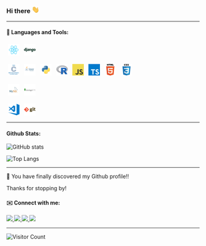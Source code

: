 ### Hi there <img src="https://raw.githubusercontent.com/ABSphreak/ABSphreak/master/gifs/Hi.gif" width="20px">

<hr>

#### 🧰 Languages and Tools:
<p align="left">
    <img src="https://raw.githubusercontent.com/github/explore/80688e429a7d4ef2fca1e82350fe8e3517d3494d/topics/react/react.png" alt="Python" height="30" style="vertical-align:top; margin:4px">
     <img src="https://raw.githubusercontent.com/github/explore/80688e429a7d4ef2fca1e82350fe8e3517d3494d/topics/django/django.png" alt="Python" height="30" style="vertical-align:top; margin:4px">
</p>
<p align="left">
 <img src="https://raw.githubusercontent.com/github/explore/80688e429a7d4ef2fca1e82350fe8e3517d3494d/topics/c/c.png" alt="Python" height="30" style="vertical-align:top; margin:4px">
 <img src="https://raw.githubusercontent.com/github/explore/80688e429a7d4ef2fca1e82350fe8e3517d3494d/topics/java/java.png" alt="Python" height="30" style="vertical-align:top; margin:4px">
  <img src="https://raw.githubusercontent.com/github/explore/80688e429a7d4ef2fca1e82350fe8e3517d3494d/topics/python/python.png" alt="Python" height="30" style="vertical-align:top; margin:4px">
 <img src="https://raw.githubusercontent.com/github/explore/80688e429a7d4ef2fca1e82350fe8e3517d3494d/topics/r/r.png" alt="Python" height="30" style="vertical-align:top; margin:4px">
  <img src="https://raw.githubusercontent.com/github/explore/80688e429a7d4ef2fca1e82350fe8e3517d3494d/topics/javascript/javascript.png" alt="Javascript" height="30" style="vertical-align:top; margin:4px">
  <img src="https://raw.githubusercontent.com/github/explore/80688e429a7d4ef2fca1e82350fe8e3517d3494d/topics/typescript/typescript.png" alt="Typescript" height="30" style="vertical-align:top; margin:4px">
    <img src="https://raw.githubusercontent.com/github/explore/80688e429a7d4ef2fca1e82350fe8e3517d3494d/topics/html/html.png" alt="Python" height="30" style="vertical-align:top; margin:4px">
     <img src="https://raw.githubusercontent.com/github/explore/80688e429a7d4ef2fca1e82350fe8e3517d3494d/topics/css/css.png" alt="Python" height="30" style="vertical-align:top; margin:4px">
 </p>
  <p align="left">
  <img src="https://raw.githubusercontent.com/github/explore/80688e429a7d4ef2fca1e82350fe8e3517d3494d/topics/mysql/mysql.png" alt="VS Code" height="30" style="vertical-align:top; margin:4px">
 <img src="https://raw.githubusercontent.com/github/explore/80688e429a7d4ef2fca1e82350fe8e3517d3494d/topics/mongodb/mongodb.png" alt="VS Code" height="30" style="vertical-align:top; margin:4px">
 </P>
 <p align="left">
  <img src="https://raw.githubusercontent.com/github/explore/80688e429a7d4ef2fca1e82350fe8e3517d3494d/topics/visual-studio-code/visual-studio-code.png" alt="VS Code" height="30" style="vertical-align:top; margin:4px">
 <img src="https://raw.githubusercontent.com/github/explore/80688e429a7d4ef2fca1e82350fe8e3517d3494d/topics/git/git.png" alt="VS Code" height="30" style="vertical-align:top; margin:4px">
 </P>
 
<hr>

#### Github Stats:
![GitHub stats](https://github-readme-stats.vercel.app/api?username=Bhusnar5044&show_icons=true&theme=tokyonight)

![Top Langs](https://github-readme-stats.vercel.app/api/top-langs/?username=Bhusnar5044&theme=tokyonight)

<hr>

🔭 You have finally discovered my Github profile!!

Thanks for stopping by!

#### ✉️ Connect with me:
<p align="left">
 <a href="https://www.linkedin.com/in/pradip-bhusnar/" target="_blank" rel="noopener noreferrer">     
  <img height="30" src="https://img.shields.io/badge/linkedin-blue.svg?&style=for-the-badge&logo=linkedin&logoColor=white" />
 </a>
 <a href="mailto:bhusnarpradip@gmail.com"> 
  <img height="30" src="https://img.shields.io/badge/gmail-red.svg?&style=for-the-badge&logo=gmail&logoColor=white" />
 </a>
 <a href="https://twitter.com/Pradip5044"> 
  <img height="30" src="https://img.shields.io/badge/twitter-blue.svg?&style=for-the-badge&logo=twitter&logoColor=white" />
 </a>
  <a href="https://www.instagram.com/pradip.bhusnar/"> 
   <img height="30" src="https://img.shields.io/badge/instagram-brown.svg?&style=for-the-badge&logo=instagram&logoColor=white" />
 </a>
</p>

<hr>

![Visitor Count](https://profile-counter.glitch.me/Bhusnar5044/count.svg)

<!-- **Bhusnar5044/Bhusnar5044** is a ✨ _special_ ✨ repository because its `README.md` (this file) appears on your GitHub profile.

Here are some ideas to get you started:

- 🔭 I’m currently working on ...
- 🌱 I’m currently learning ...
- 👯 I’m looking to collaborate on ...
- 🤔 I’m looking for help with ...
- 💬 Ask me about ...
- 📫 How to reach me: ...
- 😄 Pronouns: ...
- ⚡ Fun fact: ... -->

